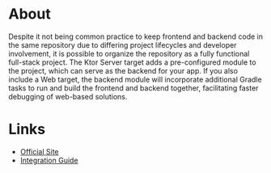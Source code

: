 # About

Despite it not being common practice to keep frontend and backend code in the same repository due to differing project lifecycles and developer involvement, it is possible to organize the repository as a fully functional full-stack project.
 The Ktor Server target adds a pre-configured module to the project, which can serve as the backend for your app.
 If you also include a Web target, the backend module will incorporate additional Gradle tasks to run and build the frontend and backend together, facilitating faster debugging of web-based solutions.

# Links

- [Official Site](https://ktor.io)
- [Integration Guide](https://ktor.io/docs/server-create-a-new-project.html)
